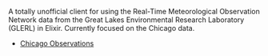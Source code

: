 A totally unofficial client for using the Real-Time Meteorological
Observation Network data from the Great Lakes Environmental Research
Laboratory (GLERL) in Elixir.  Currently focused on the Chicago data.

  * [Chicago Observations](https://www.glerl.noaa.gov/metdata/chi/)
